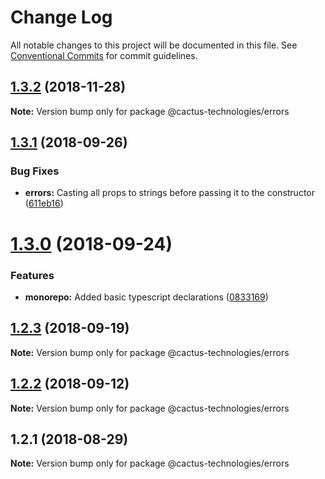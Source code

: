 # Change Log

All notable changes to this project will be documented in this file.
See [Conventional Commits](https://conventionalcommits.org) for commit guidelines.

## [1.3.2](http://cactus-bk@dev.azure.com:cactus-bk/cactus-tools/_git/utils-monorepo/compare/@cactus-technologies/errors@1.3.1...@cactus-technologies/errors@1.3.2) (2018-11-28)

**Note:** Version bump only for package @cactus-technologies/errors

<a name="1.3.1"></a>

## [1.3.1](https://github.com/CactusTechnologies/cactus-utils/compare/@cactus-technologies/errors@1.3.0...@cactus-technologies/errors@1.3.1) (2018-09-26)

### Bug Fixes

-   **errors:** Casting all props to strings before passing it to the constructor ([611eb16](https://github.com/CactusTechnologies/cactus-utils/commit/611eb16))

<a name="1.3.0"></a>

# [1.3.0](https://github.com/CactusTechnologies/cactus-utils/compare/@cactus-technologies/errors@1.2.3...@cactus-technologies/errors@1.3.0) (2018-09-24)

### Features

-   **monorepo:** Added basic typescript declarations ([0833169](https://github.com/CactusTechnologies/cactus-utils/commit/0833169))

<a name="1.2.3"></a>

## [1.2.3](https://github.com/CactusTechnologies/cactus-utils/compare/@cactus-technologies/errors@1.2.2...@cactus-technologies/errors@1.2.3) (2018-09-19)

**Note:** Version bump only for package @cactus-technologies/errors

<a name="1.2.2"></a>

## [1.2.2](https://github.com/CactusTechnologies/cactus-utils/compare/@cactus-technologies/errors@1.2.1...@cactus-technologies/errors@1.2.2) (2018-09-12)

**Note:** Version bump only for package @cactus-technologies/errors

<a name="1.2.1"></a>

## 1.2.1 (2018-08-29)

**Note:** Version bump only for package @cactus-technologies/errors
